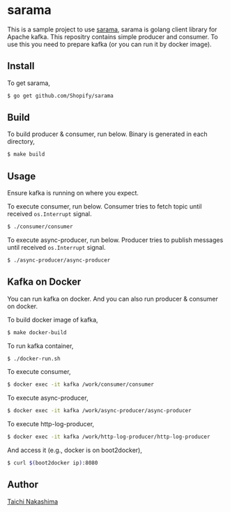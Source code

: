 # sarama

This is a sample project to use [sarama](https://godoc.org/github.com/Shopify/sarama), sarama is golang client library for Apache kafka. This repositry contains simple producer and consumer. To use this you need to prepare kafka (or you can run it by docker image). 


## Install

To get sarama,

```bash
$ go get github.com/Shopify/sarama
```

## Build

To build producer & consumer, run below. Binary is generated in each directory,

```bash
$ make build
```

## Usage

Ensure kafka is running on where you expect.

To execute consumer, run below. Consumer tries to fetch topic until received `os.Interrupt` signal. 

```bash
$ ./consumer/consumer
```

To execute async-producer, run below. Producer tries to publish messages until received `os.Interrupt` signal. 

```bash
$ ./async-producer/async-producer
```

## Kafka on Docker

You can run kafka on docker. And you can also run producer & consumer on docker.

To build docker image of kafka,

```bash
$ make docker-build
```

To run kafka container, 

```bash
$ ./docker-run.sh
```

To execute consumer,

```bash
$ docker exec -it kafka /work/consumer/consumer
```

To execute async-producer,

```bash
$ docker exec -it kafka /work/async-producer/async-producer
```

To execute http-log-producer,

```bash
$ docker exec -it kafka /work/http-log-producer/http-log-producer
```

And access it (e.g., docker is on boot2docker), 

```bash
$ curl $(boot2docker ip):8080
```

## Author

[Taichi Nakashima](https://github.com/tcnksm)


